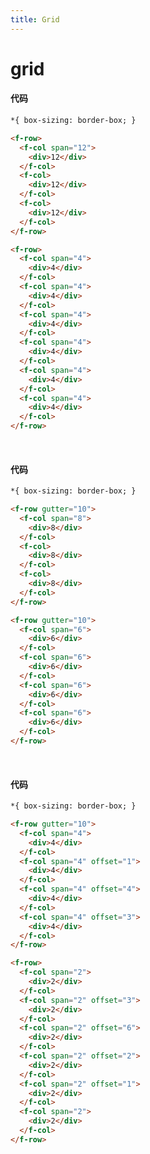 ```yaml
---
title: Grid
---
```


# grid

<ClientOnly>

<grid-demos></grid-demos>

</ClientOnly>

#### 代码

```html
*{ box-sizing: border-box; }

<f-row>
  <f-col span="12">
    <div>12</div>
  </f-col>
  <f-col>
    <div>12</div>
  </f-col>
  <f-col>
    <div>12</div>
  </f-col>
</f-row>

<f-row>
  <f-col span="4">
    <div>4</div>
  </f-col>
  <f-col span="4">
    <div>4</div>
  </f-col>
  <f-col span="4">
    <div>4</div>
  </f-col>
  <f-col span="4">
    <div>4</div>
  </f-col>
  <f-col span="4">
    <div>4</div>
  </f-col>
  <f-col span="4">
    <div>4</div>
  </f-col>
</f-row>
```

<br/>

<ClientOnly>
  <grid-gutter-demos></grid-gutter-demos>
</ClientOnly>

#### 代码

```html
*{ box-sizing: border-box; }

<f-row gutter="10">
  <f-col span="8">
    <div>8</div>
  </f-col>
  <f-col>
    <div>8</div>
  </f-col>
  <f-col>
    <div>8</div>
  </f-col>
</f-row>

<f-row gutter="10">
  <f-col span="6">
    <div>6</div>
  </f-col>
  <f-col span="6">
    <div>6</div>
  </f-col>
  <f-col span="6">
    <div>6</div>
  </f-col>
  <f-col span="6">
    <div>6</div>
  </f-col>
</f-row>
```

<br/>

<ClientOnly>
  <grid-offset-demos></grid-offset-demos>
</ClientOnly>

#### 代码

```html
*{ box-sizing: border-box; }

<f-row gutter="10">
  <f-col span="4">
    <div>4</div>
  </f-col>
  <f-col span="4" offset="1">
    <div>4</div>
  </f-col>
  <f-col span="4" offset="4">
    <div>4</div>
  </f-col>
  <f-col span="4" offset="3">
    <div>4</div>
  </f-col>
</f-row>

<f-row>
  <f-col span="2">
    <div>2</div>
  </f-col>
  <f-col span="2" offset="3">
    <div>2</div>
  </f-col>
  <f-col span="2" offset="6">
    <div>2</div>
  </f-col>
  <f-col span="2" offset="2">
    <div>2</div>
  </f-col>
  <f-col span="2" offset="1">
    <div>2</div>
  </f-col>
  <f-col span="2">
    <div>2</div>
  </f-col>
</f-row>
```
